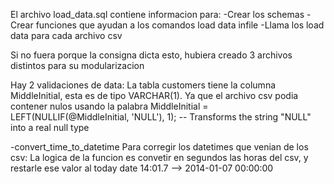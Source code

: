 El archivo load_data.sql contiene informacion para:
-Crear los schemas
-Crear funciones que ayudan a los comandos load data infile
-Llama los load data para cada archivo csv

Si no fuera porque la consigna dicta esto, hubiera creado 3 archivos distintos para su modularizacion

Hay 2 validaciones de data:
La tabla customers tiene la columna MiddleInitial, esta es de tipo VARCHAR(1). Ya que el archivo csv podia contener nulos usando la palabra 
  MiddleInitial = LEFT(NULLIF(@MiddleInitial, 'NULL'), 1); -- Transforms the string "NULL" into a real null type

-convert_time_to_datetime
Para corregir los datetimes que venian de los csv:
La logica de la funcion es convetir en segundos las horas del csv, y restarle ese valor al today date
14:01.7 --> 2014-01-07 00:00:00
